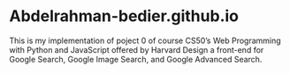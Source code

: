 # Abdelrahman-bedier.github.io

This is my implementation of poject 0 of course CS50’s Web Programming with Python and JavaScript offered by Harvard
Design a front-end for Google Search, Google Image Search, and Google Advanced Search.
